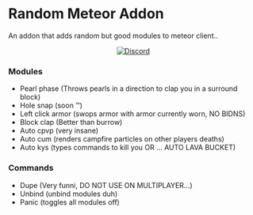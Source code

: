 # Random Meteor Addon


An addon that adds random but good modules to meteor client..

<div align="center">
    <a href="https://discord.gg/dNyVgyvsYG"><img src="https://img.shields.io/discord/689197705683140636?logo=discord" alt="Discord"/></a>
    <br>
</div>


### Modules
- Pearl phase (Throws pearls in a direction to clap you in a surround block)
- Hole snap (soon ™)
- Left click armor (swops armor with armor currently worn, NO BIDNS)
- Block clap (Better than burrow)
- Auto cpvp (very insane)
- Auto cum (renders campfire particles on other players deaths)
- Auto kys (types commands to kill you OR ... AUTO LAVA BUCKET)

### Commands
- Dupe (Very funni, DO NOT USE ON MULTIPLAYER...)
- Unbind (unbind modules duh)
- Panic (toggles all modules off)
